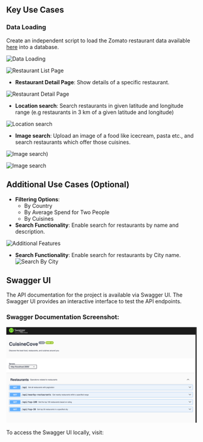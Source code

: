 ## Key Use Cases

### Data Loading
Create an independent script to load the Zomato restaurant data available [here](https://www.kaggle.com/datasets/shrutimehta/zomato-restaurants-data) into a database.

![Data Loading](https://github.com/e42-typeface-ai/iiits-Sivasanath06/blob/main/Images/SCR-20240811-umnr.png)

![Restaurant List Page](https://github.com/e42-typeface-ai/iiits-Sivasanath06/blob/main/Images/SCR-20240811-twtv.jpeg)

  - **Restaurant Detail Page**: Show details of a specific restaurant.
    
![Restaurant Detail Page](https://github.com/e42-typeface-ai/iiits-Sivasanath06/blob/main/Images/SCR-20240811-twxc.jpeg)

  - **Location search**: Search restaurants in given latitude and longitude range (e.g restaurants in 3 km of a given latitude and longitude)
    
![Location search](https://github.com/e42-typeface-ai/iiits-Sivasanath06/blob/main/Images/SCR-20240811-txfc.jpeg)

  - **Image search**: Upload an image of a food like icecream, pasta etc., and search restaurants which offer those cuisines.
    
![Image search](https://github.com/e42-typeface-ai/iiits-Sivasanath06/blob/main/Images/SCR-20240811-txyb.jpeg))
  
![Image search](https://github.com/e42-typeface-ai/iiits-Sivasanath06/blob/main/Images/SCR-20240811-uava.jpeg)


## Additional Use Cases (Optional)
- **Filtering Options**:
  - By Country
  - By Average Spend for Two People
  - By Cuisines
- **Search Functionality**: Enable search for restaurants by name and description.

![Additional Features](https://github.com/e42-typeface-ai/iiits-Sivasanath06/blob/main/Images/SCR-20240811-ufnr.jpeg)
- **Search Functionality**: Enable search for restaurants by City name.
![Search By City](https://github.com/e42-typeface-ai/iiits-Sivasanath06/blob/main/Images/SCR-20240811-txbb.jpeg)


## Swagger UI

The API documentation for the project is available via Swagger UI. The Swagger UI provides an interactive interface to test the API endpoints.

### Swagger Documentation Screenshot:
![Swagger UI](https://github.com/Sivasanath06/CuisineCove/blob/main/Images/SCR-20250117-qobm.png)

To access the Swagger UI locally, visit: